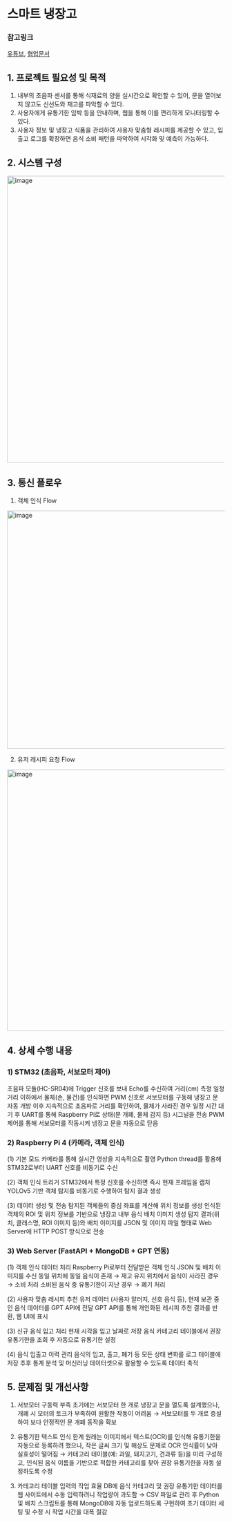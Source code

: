 # 스마트 냉장고

### 참고링크
[유튜브](https://www.youtube.com/watch?v=PBkATeySTUc&feature=youtu.be), [협업문서](https://woaixian.notion.site/Project-TF-Team-Fridge-1ff2ba1914db8067858bd4f6338669a0)



## 1. 프로젝트 필요성 및 목적
1. 내부의 초음파 센서를 통해 식재료의 양을 실시간으로 확인할 수 있어, 문을 열어보지 않고도 신선도와 재고를 파악할 수 있다.
2. 사용자에게 유통기한 임박 등을 안내하며, 웹을 통해 이를 편리하게 모니터링할 수 있다.
3. 사용자 정보 및 냉장고 식품을 관리하여 사용자 맞춤형 레시피를 제공할 수 있고, 입출고 로그를 확장하면 음식 소비 패턴을 파악하여 시각화 및 예측이 가능하다.

## 2. 시스템 구성
<img width="1397" height="665" alt="image" src="https://github.com/user-attachments/assets/aad906f1-3501-4a49-a5f2-6d48115b4c2c" />



## 3. 통신 플로우

1. 객체 인식 Flow
<img width="1423" height="552" alt="image" src="https://github.com/user-attachments/assets/04fe7d75-d367-4d48-af58-bbbeef8c8948" />

2. 유저 레시피 요청 Flow
<img width="1433" height="606" alt="image" src="https://github.com/user-attachments/assets/0b841b42-8d95-4d60-9eaa-bc5ea68e4ffc" />

## 4. 상세 수행 내용

### 1) STM32 (초음파, 서보모터 제어)
초음파 모듈(HC-SR04)에 Trigger 신호를 보내 Echo를 수신하여 거리(cm) 측정
일정 거리 이하에서 물체(손, 물건)를 인식하면 PWM 신호로 서보모터를 구동해 냉장고 문 자동 개방
이후 지속적으로 초음파로 거리를 확인하여, 물체가 사라진 경우 일정 시간 대기 후
UART를 통해 Raspberry Pi로 상태(문 개폐, 물체 감지 등) 시그널을 전송
PWM 제어를 통해 서보모터를 작동시켜 냉장고 문을 자동으로 닫음

### 2) Raspberry Pi 4 (카메라, 객체 인식)
(1) 기본 모드
카메라를 통해 실시간 영상을 지속적으로 촬영
Python thread를 활용해 STM32로부터 UART 신호를 비동기로 수신

(2) 객체 인식 트리거
STM32에서 특정 신호를 수신하면 즉시 현재 프레임을 캡처
YOLOv5 기반 객체 탐지를 비동기로 수행하여 탐지 결과 생성

(3) 데이터 생성 및 전송
탐지된 객체들의 중심 좌표를 계산해 위치 정보를 생성
인식된 객체의 ROI 및 위치 정보를 기반으로 냉장고 내부 음식 배치 이미지 생성
탐지 결과(위치, 클래스명, ROI 이미지 등)와 배치 이미지를 JSON 및 이미지 파일 형태로 Web Server에 HTTP POST 방식으로 전송

### 3) Web Server (FastAPI + MongoDB + GPT 연동)
(1) 객체 인식 데이터 처리
Raspberry Pi로부터 전달받은 객체 인식 JSON 및 배치 이미지를 수신
동일 위치에 동일 음식이 존재 → 재고 유지
위치에서 음식이 사라진 경우 → 소비 처리
소비된 음식 중 유통기한이 지난 경우 → 폐기 처리

(2) 사용자 맞춤 레시피 추천
유저 데이터 (사용자 알러지, 선호 음식 등), 현재 보관 중인 음식 데이터를 GPT API에 전달
GPT API를 통해 개인화된 레시피 추천 결과를 반환, 웹 UI에 표시

(3) 신규 음식 입고 처리
현재 시각을 입고 날짜로 저장
음식 카테고리 테이블에서 권장 유통기한을 조회 후 자동으로 유통기한 설정

(4) 음식 입출고 이력 관리
음식의 입고, 출고, 폐기 등 모든 상태 변화를 로그 테이블에 저장
추후 통계 분석 및 머신러닝 데이터셋으로 활용할 수 있도록 데이터 축적



## 5. 문제점 및 개선사항

1. 서보모터 구동력 부족
초기에는 서보모터 한 개로 냉장고 문을 열도록 설계했으나, 개폐 시 모터의 토크가 부족하여 원활한 작동이 어려움
→ 서보모터를 두 개로 증설하여 보다 안정적인 문 개폐 동작을 확보

2. 유통기한 텍스트 인식 한계
원래는 이미지에서 텍스트(OCR)를 인식해 유통기한을 자동으로 등록하려 했으나,
작은 글씨 크기 및 해상도 문제로 OCR 인식률이 낮아 실효성이 떨어짐
→ 카테고리 테이블(예: 과일, 돼지고기, 견과류 등)을 미리 구성하고,
인식된 음식 이름을 기반으로 적합한 카테고리를 찾아 권장 유통기한을 자동 설정하도록 수정

3. 카테고리 테이블 입력의 작업 효율
DB에 음식 카테고리 및 권장 유통기한 데이터를 웹 사이트에서 수동 입력하려니 작업량이 과도함
→ CSV 파일로 관리 후 Python 및 배치 스크립트를 통해 MongoDB에 자동 업로드하도록 구현하여
초기 데이터 세팅 및 수정 시 작업 시간을 대폭 절감
